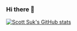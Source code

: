 ### Hi there 👋
[![Scott Suk's GitHub stats](https://github-readme-stats.vercel.app/api?username=scottsuk0306)](https://github.com/anuraghazra/github-readme-stats)

<!--
**scottsuk0306/scottsuk0306** is a ✨ _special_ ✨ repository because its `README.md` (this file) appears on your GitHub profile.

Here are some ideas to get you started:

- 🔭 I’m currently working on ...
- 🌱 I’m currently learning ...
- 👯 I’m looking to collaborate on ...
- 🤔 I’m looking for help with ...
- 💬 Ask me about ...
- 📫 How to reach me: ...
- 😄 Pronouns: ...
- ⚡ Fun fact: ...
-->
